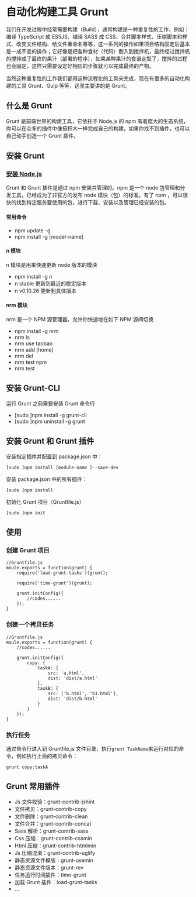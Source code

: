# 自动化构建工具 Grunt
我们在开发过程中经常需要构建（Build），通常构建是一种重复性的工作，例如：编译 TypeScript 成 ES5JS、编译 SASS 成 CSS、合并脚本样式、压缩脚本和样式、改变文件结构、给文件重命名等等，这一系列的操作如果项目结构固定后基本是一成不变的操作；它好像是把各种食材（代码）倒入到搅拌机，最终经过搅拌机的搅拌成了最终的果汁（部署的程序），如果某种果汁的食谱定型了，搅拌的过程也会固定，这样只需要设定好相应的步骤就可以完成最终的产物。

当然这种重复性的工作我们都用这种流程化的工具来完成，现在有很多的自动化构建的工具 Grunt、Gulp 等等，这里主要讲的是 Grunt。

## 什么是 Grunt
Grunt 是前端世界的构建工具，它依托于 Node.js 的 npm 有着庞大的生态系统，你可以在众多的插件中像搭积木一样完成自己的构建，如果你找不到插件，也可以自己动手创造一个 Grunt 插件。

## 安装 Grunt
### [安装 Node.js](https://nodejs.org/en/)
Grunt 和 Grunt 插件是通过 npm 安装并管理的。npm 是一个 node 包管理和分发工具，已经成为了非官方的发布 node 模块（包）的标准。有了 npm ，可以很快的找到特定服务要使用的包，进行下载、安装以及管理已经安装的包。

#### 常用命令
* npm update -g
* npm install -g [model-name]

#### n 模块
n 模块是用来快速更新 node 版本的模块
* npm install -g n
* n stable 更新到最近的稳定版本
* n v0.10.26 更新到具体版本

#### nrm 模块
nrm 是一个 NPM 源管理器，允许你快速地在如下 NPM 源间切换
* npm install -g nrm
* nrm ls 
* nrm use taobao
* nrm add <registry> <url> [home]
* nrm del <registry>
* nrm test npm
* nrm test

## 安装 Grunt-CLI
运行 Grunt 之前需要安装 Grunt 命令行
* [sudo ]npm install -g grunt-cli
* [sudo ]npm uninstall -g grunt

## 安装 Grunt 和 Grunt 插件
安装指定插件并配置到 package.json 中：

```
[sudo ]npm install [module-name ]--save-dev
```

安装 package.json 中的所有插件：

```
[sudo ]npm install
```

初始化 Grunt 项目（Gruntfile.js）

```
[sudo ]npm init
```

## 使用
### 创建 Grunt 项目

```
//Gruntfile.js
moule.exports = function(grunt) {
    require('load-grunt-tasks')(grunt);

    require('time-grunt')(grunt);

    grunt.initConfig({
        //codes......
    });
}
```

### 创建一个拷贝任务

```
//Gruntfile.js
moule.exports = function(grunt) {
    //codes......

    grunt.initConfig({
        copy: {
            taskA: {
                src: 'a.html',
                dist: 'dist/a.html'
            },
            taskB: {
                src: ['b.html', 'b1.html'],
                dist: 'dist/b.html'
            }
        }
    });
}
```

### 执行任务
通过命令行进入到 Gruntfile.js 文件目录，执行`grunt TaskName`来运行对应的命令，例如执行上面的拷贝命令：

```
grunt copy:taskA
```

## Grunt 常用插件
* Js 文件校验：grunt-contrib-jshint
* 文件拷贝：grunt-contrib-copy
* 文件删除：grunt-contrib-clean
* 文件合并：grunt-contrib-concat
* Sass 解析：grunt-contrib-sass
* Css 压缩：grunt-contrib-cssmin
* Html 压缩：grunt-contrib-htmlmin
* Js 压缩混淆：grunt-contrib-uglify
* 静态资源文件模版：grunt-usemin
* 静态资源文件版本：grunt-rev
* 任务运行时间插件：time-grunt
* 加载 Grunt 插件：load-grunt-tasks
* ...


